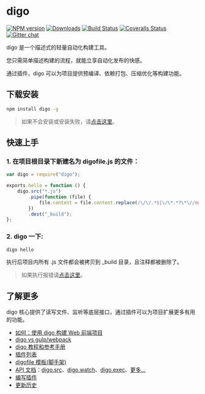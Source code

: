 # digo
[![NPM version][npm-image]][npm-url]
[![Downloads][downloads-image]][npm-url]
[![Build Status][travis-image]][travis-url]
[![Coveralls Status][coveralls-image]][coveralls-url]
[![Gitter chat][gitter-image]][gitter-url]

digo 是一个描述式的轻量自动化构建工具。

您只需简单描述构建的流程，就能立享自动化发布的快感。

通过插件，digo 可以为项目提供预编译、依赖打包、压缩优化等构建功能。

## 下载安装
```bash
npm install digo -g
```
> 如果不会安装或安装失败，请[点击这里](https://github.com/digojs/digo/wiki/常见问题#安装失败)。 

## 快速上手
### 1. 在项目根目录下新建名为 digofile.js 的文件：
```js
var digo = require("digo");

exports.hello = function () {
    digo.src("*.js")
        .pipe(function (file) { 
            file.content = file.content.replace(/\/\/.*$|\/\*.*?\*\//mg, "");
        })
        .dest("_build");
};
```

### 2. digo 一下:
```bash
digo hello
```
执行后项目内所有 .js 文件都会被拷贝到 _build 目录，且注释都被删除了。

> 如果执行报错请[点击这里](https://github.com/digojs/digo/wiki/常见问题#执行失败)。

## 了解更多
digo 核心提供了读写文件、监听等底层接口，通过插件可以为项目扩展更多有用的功能。

- [如何：使用 digo 构建 Web 前端项目](https://github.com/digojs/digo/wiki/如何：使用-digo-构建-Web-前端项目)
- [digo vs gulp/webpack](https://github.com/digojs/digo/wiki/digo-vs-gulp-webpack)
- [digo 教程和参考手册](https://github.com/digojs/digo/wiki)
- [插件列表](https://github.com/digojs/plugins#readme)
- [digofile 模板(脚手架)](https://github.com/digojs/digofiles#readme)
- [API 文档](http://digojs.github.io/api)：[digo.src](https://digojs.github.io/api/globals.html#src)、[digo.watch](https://digojs.github.io/api/globals.html#watch)、[digo.exec](https://digojs.github.io/api/globals.html#exec)、[更多...](http://digojs.github.io/api)
- [编写插件](https://github.com/digojs/digo/wiki/编写插件)
- [更新历史](https://github.com/digojs/digo/wiki/更新历史)

[npm-url]: https://www.npmjs.com/package/digo
[npm-image]: https://img.shields.io/npm/v/digo.svg
[downloads-image]: https://img.shields.io/npm/dm/digo.svg
[downloads-url]: http://badge.fury.io/js/digo
[travis-url]: https://travis-ci.org/digojs/digo
[travis-image]: https://img.shields.io/travis/digojs/digo.svg
[coveralls-url]: https://coveralls.io/github/digojs/digo
[coveralls-image]: https://img.shields.io/coveralls/digojs/digo/master.svg
[gitter-url]: https://gitter.im/digojs/digo
[gitter-image]: https://img.shields.io/badge/gitter-digo%2Fdigo-brightgreen.svg
